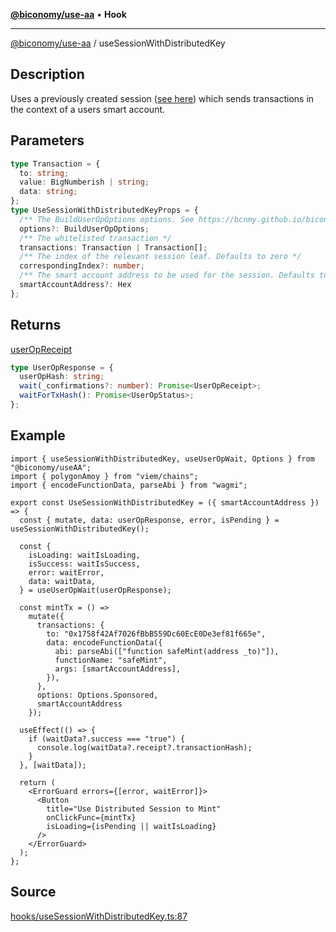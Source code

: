 [**@biconomy/use-aa**](./index.md) • **Hook**

---

[@biconomy/use-aa](./index.md) / useSessionWithDistributedKey

## Description

Uses a previously created session ([see here](./useCreateSessionWithDistributedKey.md)) which sends transactions in the context of a users smart account.

## Parameters

```ts
type Transaction = {
  to: string;
  value: BigNumberish | string;
  data: string;
};
type UseSessionWithDistributedKeyProps = {
  /** The BuildUserOpOptions options. See https://bcnmy.github.io/biconomy-client-sdk/types/BuildUserOpOptions.html for further detail */
  options?: BuildUserOpOptions;
  /** The whitelisted transaction */
  transactions: Transaction | Transaction[];
  /** The index of the relevant session leaf. Defaults to zero */
  correspondingIndex?: number;
  /** The smart account address to be used for the session. Defaults to the connected smartAccount. */
  smartAccountAddress?: Hex
};
```

## Returns

[userOpReceipt](../../Bundler/api/get-useroperation-receipt#response)

```ts
type UserOpResponse = {
  userOpHash: string;
  wait(_confirmations?: number): Promise<UserOpReceipt>;
  waitForTxHash(): Promise<UserOpStatus>;
};
```

## Example

```tsx
import { useSessionWithDistributedKey, useUserOpWait, Options } from "@biconomy/useAA";
import { polygonAmoy } from "viem/chains";
import { encodeFunctionData, parseAbi } from "wagmi";

export const UseSessionWithDistributedKey = ({ smartAccountAddress }) => {
  const { mutate, data: userOpResponse, error, isPending } = useSessionWithDistributedKey();

  const {
    isLoading: waitIsLoading,
    isSuccess: waitIsSuccess,
    error: waitError,
    data: waitData,
  } = useUserOpWait(userOpResponse);

  const mintTx = () =>
    mutate({
      transactions: {
        to: "0x1758f42Af7026fBbB559Dc60EcE0De3ef81f665e",
        data: encodeFunctionData({
          abi: parseAbi(["function safeMint(address _to)"]),
          functionName: "safeMint",
          args: [smartAccountAddress],
        }),
      },
      options: Options.Sponsored,
      smartAccountAddress
    });

  useEffect(() => {
    if (waitData?.success === "true") {
      console.log(waitData?.receipt?.transactionHash);
    }
  }, [waitData]);

  return (
    <ErrorGuard errors={[error, waitError]}>
      <Button
        title="Use Distributed Session to Mint"
        onClickFunc={mintTx}
        isLoading={isPending || waitIsLoading}
      />
    </ErrorGuard>
  );
};
```

## Source

[hooks/useSessionWithDistributedKey.ts:87](https://github.com/bcnmy/useAA/blob/main/src/hooks/useSessionWithDistributedKey.ts#L87)
